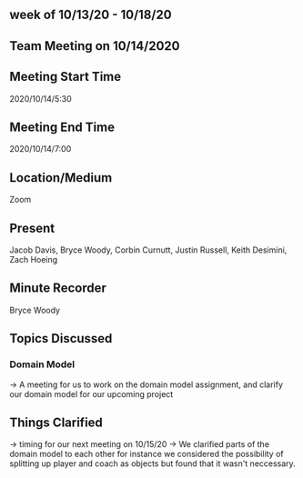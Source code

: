 ## week of 10/13/20 - 10/18/20


## Team Meeting on 10/14/2020

## Meeting Start Time
2020/10/14/5:30

## Meeting End Time

2020/10/14/7:00

## Location/Medium

Zoom

## Present

Jacob Davis, Bryce Woody, Corbin Curnutt, Justin Russell, Keith Desimini, Zach Hoeing

## Minute Recorder

Bryce Woody

## Topics Discussed

### Domain Model

->  A meeting for us to work on the domain model assignment, and clarify our domain model for our upcoming project


## Things Clarified

-> timing for our next meeting on 10/15/20
-> We clarified parts of the domain model to each other for instance we considered the possibility of splitting up player and coach as objects but found that it wasn't neccessary.
